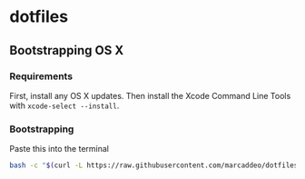 # dotfiles

## Bootstrapping OS X

### Requirements

First, install any OS X updates. Then install the Xcode Command Line Tools with
`xcode-select --install`.

### Bootstrapping

Paste this into the terminal

```bash
bash -c "$(curl -L https://raw.githubusercontent.com/marcaddeo/dotfiles/master/script/bootstrap)"
```
